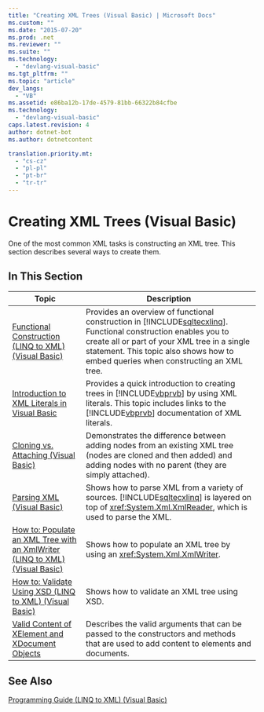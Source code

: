 ```yaml
---
title: "Creating XML Trees (Visual Basic) | Microsoft Docs"
ms.custom: ""
ms.date: "2015-07-20"
ms.prod: .net
ms.reviewer: ""
ms.suite: ""
ms.technology: 
  - "devlang-visual-basic"
ms.tgt_pltfrm: ""
ms.topic: "article"
dev_langs: 
  - "VB"
ms.assetid: e86ba12b-17de-4579-81bb-66322b84cfbe
ms.technology: 
  - "devlang-visual-basic"
caps.latest.revision: 4
author: dotnet-bot
ms.author: dotnetcontent

translation.priority.mt: 
  - "cs-cz"
  - "pl-pl"
  - "pt-br"
  - "tr-tr"
---
```

# Creating XML Trees (Visual Basic)
One of the most common XML tasks is constructing an XML tree. This section describes several ways to create them.  
  
## In This Section  
  
|Topic|Description|  
|-----------|-----------------|  
|[Functional Construction (LINQ to XML) (Visual Basic)](../../../../visual-basic/programming-guide/concepts/linq/functional-construction-linq-to-xml.md)|Provides an overview of functional construction in [!INCLUDE[sqltecxlinq](../../../../csharp/programming-guide/concepts/linq/includes/sqltecxlinq_md.md)]. Functional construction enables you to create all or part of your XML tree in a single statement. This topic also shows how to embed queries when constructing an XML tree.|  
|[Introduction to XML Literals in Visual Basic](../../../../visual-basic/programming-guide/concepts/linq/introduction-to-xml-literals.md)|Provides a quick introduction to creating trees in [!INCLUDE[vbprvb](../../../../csharp/programming-guide/concepts/linq/includes/vbprvb_md.md)] by using XML literals. This topic includes links to the [!INCLUDE[vbprvb](../../../../csharp/programming-guide/concepts/linq/includes/vbprvb_md.md)] documentation of XML literals.|  
|[Cloning vs. Attaching (Visual Basic)](../../../../visual-basic/programming-guide/concepts/linq/cloning-vs-attaching.md)|Demonstrates the difference between adding nodes from an existing XML tree (nodes are cloned and then added) and adding nodes with no parent (they are simply attached).|  
|[Parsing XML (Visual Basic)](../../../../visual-basic/programming-guide/concepts/linq/parsing-xml.md)|Shows how to parse XML from a variety of sources. [!INCLUDE[sqltecxlinq](../../../../csharp/programming-guide/concepts/linq/includes/sqltecxlinq_md.md)] is layered on top of <xref:System.Xml.XmlReader>, which is used to parse the XML.|  
|[How to: Populate an XML Tree with an XmlWriter (LINQ to XML) (Visual Basic)](../../../../visual-basic/programming-guide/concepts/linq/how-to-populate-an-xml-tree-with-an-xmlwriter-linq-to-xml.md)|Shows how to populate an XML tree by using an <xref:System.Xml.XmlWriter>.|  
|[How to: Validate Using XSD (LINQ to XML) (Visual Basic)](../../../../visual-basic/programming-guide/concepts/linq/how-to-validate-using-xsd-linq-to-xml.md)|Shows how to validate an XML tree using XSD.|  
|[Valid Content of XElement and XDocument Objects](../../../../visual-basic/programming-guide/concepts/linq/valid-content-of-xelement-and-xdocument-objects.md)|Describes the valid arguments that can be passed to the constructors and methods that are used to add content to elements and documents.|  
  
## See Also  
 [Programming Guide (LINQ to XML) (Visual Basic)](../../../../visual-basic/programming-guide/concepts/linq/programming-guide-linq-to-xml.md)